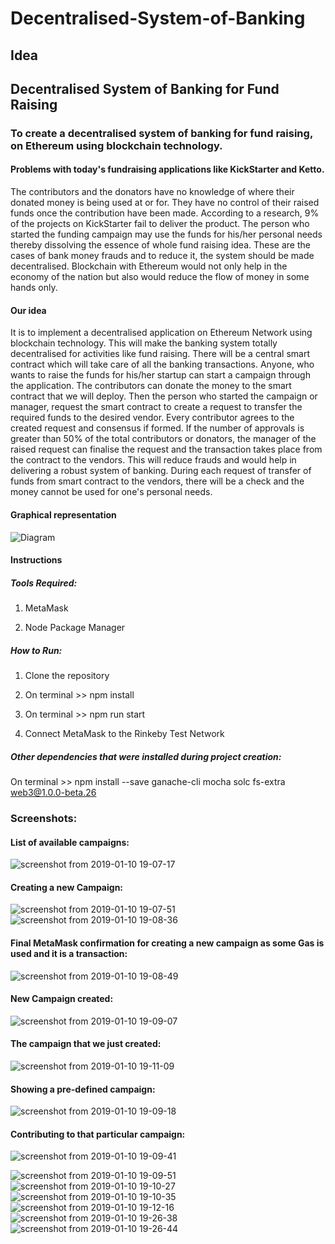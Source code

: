 # Decentralised-System-of-Banking

## Idea
## Decentralised System of Banking for Fund Raising

### To create a decentralised system of banking for fund raising, on Ethereum using blockchain technology.

#### Problems with today's fundraising applications like KickStarter and Ketto.

The contributors and the donators have no knowledge of where their donated money is being used at or for. They have no control
of their raised funds once the contribution have been made. According to a research, 9% of the projects on KickStarter fail to deliver the product. The person who started the funding campaign may use the funds for his/her personal needs thereby dissolving the essence of whole fund raising idea. These are the cases of bank money frauds and to reduce it, the system should be made decentralised. Blockchain with Ethereum would not only help in the economy of the nation but also would reduce the flow of money in some hands only.

#### Our idea

It is to implement a decentralised application on Ethereum Network using blockchain technology. This will make the banking system totally decentralised for activities like fund raising. There will be a central smart contract which will take care of all the banking transactions. Anyone, who wants to raise the funds for his/her startup can start a campaign through the application. The contributors can donate the money to the smart contract that we will deploy. Then the person who started the campaign or manager, request the smart contract to create a request to transfer the required funds to the desired vendor. Every contributor agrees to the created request and consensus if formed. If the number of approvals is greater than 50% of the total contributors or donators, the manager of the raised request can finalise the request and the transaction takes place from the contract to the vendors. This will reduce frauds and would help in delivering a robust system of banking. During each request of transfer of funds from smart contract to the vendors, there will be a check and the money cannot be used for one's personal needs.

#### Graphical representation

![Diagram](https://user-images.githubusercontent.com/35381035/47567874-4188e580-d94d-11e8-8b67-5981f56cd773.png)

#### Instructions

##### Tools Required:

1. MetaMask

2. Node Package Manager

##### How to Run:

1. Clone the repository

2. On terminal >> npm install

3. On terminal >> npm run start

4. Connect MetaMask to the Rinkeby Test Network

##### Other dependencies that were installed during project creation:

On terminal >> npm install --save ganache-cli mocha solc fs-extra web3@1.0.0-beta.26

### Screenshots:

#### List of available campaigns:

![screenshot from 2019-01-10 19-07-17](https://user-images.githubusercontent.com/34116562/50972990-e1e2b500-150d-11e9-8c14-854064565723.png)

#### Creating a new Campaign:

![screenshot from 2019-01-10 19-07-51](https://user-images.githubusercontent.com/34116562/50972996-e3ac7880-150d-11e9-9c8f-056c58f5b286.png)
![screenshot from 2019-01-10 19-08-36](https://user-images.githubusercontent.com/34116562/50972997-e4dda580-150d-11e9-91df-264e1f1cd2f8.png)

#### Final MetaMask confirmation for creating a new campaign as some Gas is used and it is a transaction:

![screenshot from 2019-01-10 19-08-49](https://user-images.githubusercontent.com/34116562/50973004-e8712c80-150d-11e9-892a-6d972ce1bcb1.png)

#### New Campaign created:

![screenshot from 2019-01-10 19-09-07](https://user-images.githubusercontent.com/34116562/50973006-ead38680-150d-11e9-9df1-23ce6b4ea34b.png)

#### The campaign that we just created:

![screenshot from 2019-01-10 19-11-09](https://user-images.githubusercontent.com/34116562/50973042-fb83fc80-150d-11e9-8e34-db0d66577d4c.png)

#### Showing a pre-defined campaign:

![screenshot from 2019-01-10 19-09-18](https://user-images.githubusercontent.com/34116562/50973010-ed35e080-150d-11e9-9106-6cc5d4ae3b01.png)

#### Contributing to that particular campaign:

![screenshot from 2019-01-10 19-09-41](https://user-images.githubusercontent.com/34116562/50973012-eeffa400-150d-11e9-81c5-737decde1823.png)


![screenshot from 2019-01-10 19-09-51](https://user-images.githubusercontent.com/34116562/50973017-f161fe00-150d-11e9-8a6c-481c32dd0b77.png)
![screenshot from 2019-01-10 19-10-27](https://user-images.githubusercontent.com/34116562/50973020-f4f58500-150d-11e9-8dc0-3a55a63bbe73.png)
![screenshot from 2019-01-10 19-10-35](https://user-images.githubusercontent.com/34116562/50973033-f921a280-150d-11e9-8a7c-bda4958eefec.png)
![screenshot from 2019-01-10 19-12-16](https://user-images.githubusercontent.com/34116562/50973046-fde65680-150d-11e9-9fd0-9b27491df3de.png)
![screenshot from 2019-01-10 19-26-38](https://user-images.githubusercontent.com/34116562/50973051-0048b080-150e-11e9-8972-d304896eb47a.png)
![screenshot from 2019-01-10 19-26-44](https://user-images.githubusercontent.com/34116562/50973056-02ab0a80-150e-11e9-9db1-de04b03d9109.png)

